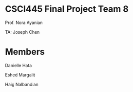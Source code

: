 CSCI445 Final Project Team 8
=========

Prof. Nora Ayanian

TA: Joseph Chen


Members
===
Danielle Hata

Eshed Margalit

Haig Nalbandian


